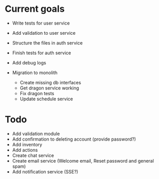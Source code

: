 # Current goals

- Write tests for user service
- Add validation to user service
- Structure the files in auth service
- Finish tests for auth service

- Add debug logs

- Migration to monolith
  - Create missing db interfaces
  - Get dragon service working
  - Fix dragon tests
  - Update schedule service

# Todo

- Add validation module
- Add confirmation to deleting account (provide password?)
- Add inventory
- Add actions
- Create chat service
- Create email service (Welcome email, Reset password and general spam)
- Add notification service (SSE?)

